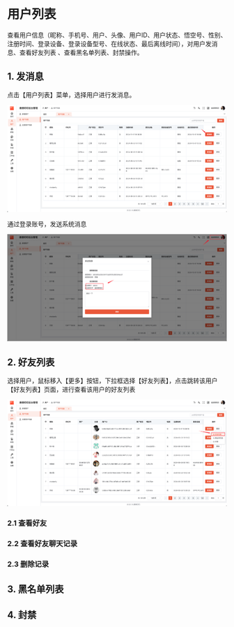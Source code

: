 # 用户列表

查看用户信息（昵称、手机号、用户、头像、用户ID、用户状态、悟空号、性别、注册时间、登录设备、登录设备型号、在线状态、最后离线时间），对用户发消息、查看好友列表 、查看黑名单列表、封禁操作。

## 1. 发消息

点击【用户列表】菜单，选择用户进行发消息。

![发消息](./images/userlist-01.png)

通过登录账号，发送系统消息

![发送系统消息](./images/userlist-02.png)

## 2. 好友列表

选择用户，鼠标移入【更多】按钮，下拉框选择【好友列表】，点击跳转该用户【好友列表】页面，进行查看该用户的好友列表

![好友列表](./images/userlist-03.png)

### 2.1 查看好友

### 2.2 查看好友聊天记录

### 2.3 删除记录

## 3. 黑名单列表

## 4. 封禁
